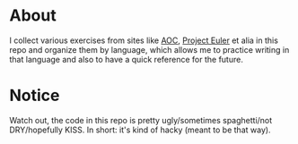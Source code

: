 # About
I collect various exercises from sites like [AOC](https://adventofcode.com/), [Project Euler](https://projecteuler.net/) et alia in this repo and organize them by language, which allows me to practice writing in that language and also to have a quick reference for the future.

# Notice
Watch out, the code in this repo is pretty ugly/sometimes spaghetti/not DRY/hopefully KISS. In short: it's kind of hacky (meant to be that way).
